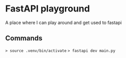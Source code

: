# FastAPI playground

A place where I can play around and get used to fastapi

## Commands

`> source .venv/bin/activate`
`> fastapi dev main.py`
